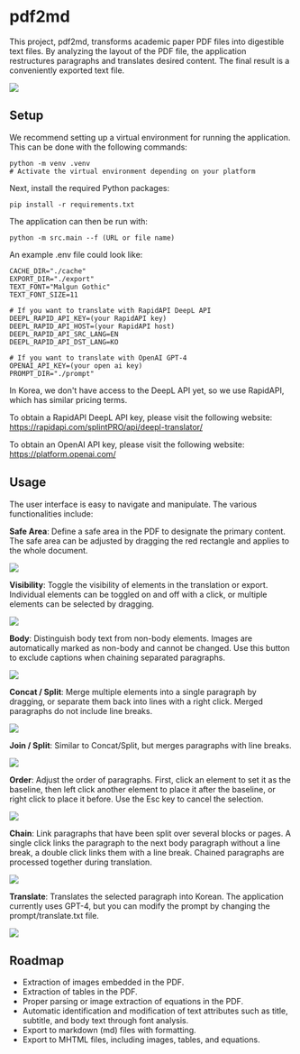 # pdf2md
This project, pdf2md, transforms academic paper PDF files into digestible text files. By analyzing the layout of the PDF file, the application restructures paragraphs and translates desired content. The final result is a conveniently exported text file.

![](/asset/pdf2md_230607.jpg)

## Setup
We recommend setting up a virtual environment for running the application. This can be done with the following commands:

```
python -m venv .venv
# Activate the virtual environment depending on your platform
```

Next, install the required Python packages:
```
pip install -r requirements.txt
```

The application can then be run with:
```
python -m src.main --f (URL or file name)
```

An example .env file could look like:
```
CACHE_DIR="./cache"
EXPORT_DIR="./export"
TEXT_FONT="Malgun Gothic"
TEXT_FONT_SIZE=11

# If you want to translate with RapidAPI DeepL API
DEEPL_RAPID_API_KEY=(your RapidAPI key)
DEEPL_RAPID_API_HOST=(your RapidAPI host)
DEEPL_RAPID_API_SRC_LANG=EN
DEEPL_RAPID_API_DST_LANG=KO

# If you want to translate with OpenAI GPT-4
OPENAI_API_KEY=(your open ai key)
PROMPT_DIR="./prompt"
```

In Korea, we don't have access to the DeepL API yet, so we use RapidAPI, which has similar pricing terms.

To obtain a RapidAPI DeepL API key, please visit the following website:
https://rapidapi.com/splintPRO/api/deepl-translator/

To obtain an OpenAI API key, please visit the following website:
https://platform.openai.com/

## Usage
The user interface is easy to navigate and manipulate. The various functionalities include:

**Safe Area**: Define a safe area in the PDF to designate the primary content. The safe area can be adjusted by dragging the red rectangle and applies to the whole document.

![](/asset/safearea.gif)

**Visibility**: Toggle the visibility of elements in the translation or export. Individual elements can be toggled on and off with a click, or multiple elements can be selected by dragging.

![](/asset/visibility.gif)

**Body**: Distinguish body text from non-body elements. Images are automatically marked as non-body and cannot be changed. Use this button to exclude captions when chaining separated paragraphs.

![](/asset/body.gif)

**Concat / Split**: Merge multiple elements into a single paragraph by dragging, or separate them back into lines with a right click. Merged paragraphs do not include line breaks.

![](/asset/concat.gif)

**Join / Split**: Similar to Concat/Split, but merges paragraphs with line breaks.

![](/asset/join.gif)

**Order**: Adjust the order of paragraphs. First, click an element to set it as the baseline, then left click another element to place it after the baseline, or right click to place it before. Use the Esc key to cancel the selection.

![](/asset/order.gif)

**Chain**: Link paragraphs that have been split over several blocks or pages. A single click links the paragraph to the next body paragraph without a line break, a double click links them with a line break. Chained paragraphs are processed together during translation.

![](/asset/chain.gif)

**Translate**: Translates the selected paragraph into Korean. The application currently uses GPT-4, but you can modify the prompt by changing the prompt/translate.txt file.

![](/asset/translate.gif)

## Roadmap
- Extraction of images embedded in the PDF.
- Extraction of tables in the PDF.
- Proper parsing or image extraction of equations in the PDF.
- Automatic identification and modification of text attributes such as title, subtitle, and body text through font analysis.
- Export to markdown (md) files with formatting.
- Export to MHTML files, including images, tables, and equations.
